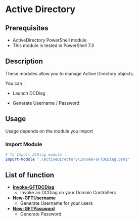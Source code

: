 # Active Directory

## Prerequisites

* ActiveDirectory PowerShell module
* This module is tested in PowerShell 7.3

## Description
These modules allow you to manage Active Directory objects.

You can : 

* Launch DCDiag

* Generate Username / Password

## Usage

Usage depends on the module you import

### Import Module

```powershell
# To Import DCDiag module : 
Import-Module ".\ActiveDirectory\Invoke-GFTDCDiag.psm1"
```

## List of function

* [**Invoke-GFTDCDiag**](./Functions/Invoke-GFTDcDiag.psm1)
  * Invoke an DCDiag on your Domain Controllers
* [**New-GFTUsername**](./Functions/New-GFTUsername.md)
  * Generate Username for your users
* [**New-GFTPassword**](./Functions/New-GFTPassword.md)
  * Generate Password